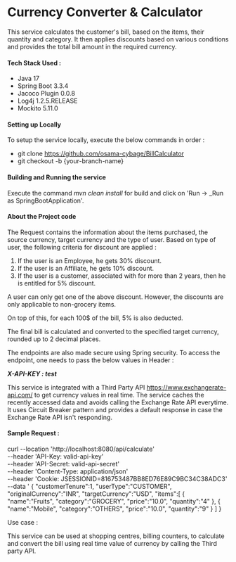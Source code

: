 # **Currency Converter & Calculator**

This service calculates the customer's bill, based on the items, their quantity and category.
It then applies discounts based on various conditions and provides the total bill amount in the required currency.

#### **Tech Stack Used :**

* Java 17
* Spring Boot 3.3.4
* Jacoco Plugin 0.0.8
* Log4j 1.2.5.RELEASE
* Mockito 5.11.0

#### **Setting up Locally**

To setup the service locally, execute the below commands in order :

- git clone https://github.com/osama-cybage/BillCalculator
- git checkout -b {your-branch-name}

#### **Building and Running the service**

Execute the command _mvn clean install_ for build and click on 'Run -> _Run as SpringBootApplication'.

#### **About the Project code**

The Request contains the information about the items purchased, the source currency, target currency and the type of user.
Based on type of user, the following criteria for discount are applied :

1. If the user is an Employee, he gets 30% discount.
2. If the user is an Affiliate, he gets 10% discount.
3. If the user is a customer, associated with for more than 2 years, then he is entitled for 5% discount.

A user can only get one of the above discount. However, the discounts are only applicable to non-grocery items.

On top of this, for each 100$ of the bill, 5% is also deducted.

The final bill is calculated and converted to the specified target currency, rounded up to 2 decimal places.

The endpoints are also made secure using Spring security. To access the endpoint, one needs to pass the below values in Header :

_**X-API-KEY : test**_

This service is integrated with a Third Party API https://www.exchangerate-api.com/ to get currency values in real time.
The service caches the recently accessed data and avoids calling the Exchange Rate API everytime.
It uses Circuit Breaker pattern and provides a default response in case the Exchange Rate API isn't responding.

#### **Sample Request :**

curl --location 'http://localhost:8080/api/calculate' \
--header 'API-Key: valid-api-key' \
--header 'API-Secret: valid-api-secret' \
--header 'Content-Type: application/json' \
--header 'Cookie: JSESSIONID=816753487BB8ED76E89C9BC34C38ADC3' \
--data '
{
    "customerTenure":1,
    "userType":"CUSTOMER",
    "originalCurrency":"INR",
    "targetCurrency":"USD",
    "items":[
        {
        "name":"Fruits",
        "category":"GROCERY",
        "price":"10.0",
        "quantity":"4"
        },
        {
        "name":"Mobile",
        "category":"OTHERS",
        "price":"10.0",
        "quantity":"9"
        }
    ]
}

Use case :

This service can be used at shopping centres, billing counters, to calculate and convert the bill using real time value of currency by calling the Third party API.
